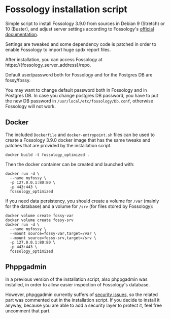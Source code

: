 <!--
SPDX-License-Identifier: GPL-3.0-only
SPDX-FileCopyrightText: 2020-2021 Alberto Pianon <pianon@array.eu>
-->


# Fossology installation script

Simple script to install Fossology 3.9.0 from sources in Debian 9 (Stretch) or 10 (Buster), and adjust server settings according to Fossology's [official documentation](https://github.com/fossology/fossology/wiki/Configuration-and-Tuning).

Settings are tweaked and some dependency code is patched in order to enable Fossology to import huge spdx report files.

After installation, you can access Fossology at https://{fossology_server_address}/repo.

Default user/password both for Fossology and for the Postgres DB are fossy/fossy.

You may want to change default password both in Fossology and in Postgres DB.
In case you change postgres DB password, you have to put the new DB password in `/usr/local/etc/fossology/Db.conf`, otherwise Fossology will not work.

## Docker

The included `Dockerfile` and `docker-entrypoint.sh` files can be used to create a Fossology 3.9.0 docker image that has the same tweaks and patches that are provided by the installation script.

```shell
docker build -t fossology_optimized .
```

Then the docker container can be created and launched with:

```shell
docker run -d \
  --name myfossy \
  -p 127.0.0.1:80:80 \
  -p 443:443 \
  fossology_optimized
```

If you need data persistency, you should create a volume for `/var` (mainly for the database) and a volume for `/srv` (for files stored by Fossology):

```shell
docker volume create fossy-var
docker volume create fossy-srv
docker run -d \
  --name myfossy \
  --mount source=fossy-var,target=/var \
  --mount source=fossy-srv,target=/srv \
  -p 127.0.0.1:80:80 \
  -p 443:443 \
  fossology_optimized
```

## Phppgadmin

In a previous version of the installation script, also phppgadmin was installed, in order to allow easier inspection of Fossology's database.

However, phpggadmin currently suffers of [security issues](https://github.com/phppgadmin/phppgadmin/issues/94), so the related part was commented out in the installation script. If you decide to install it anyway, because you are able to add a security layer to protect it, feel free uncomment that part.
